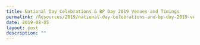 ```yaml
---
title: National Day Celebrations & BP Day 2019 Venues and Timings
permalink: /Resources/2019/national-day-celebrations-and-bp-day-2019-venues-and-timings
date: 2019-08-05
layout: post
description: ""
---
```

